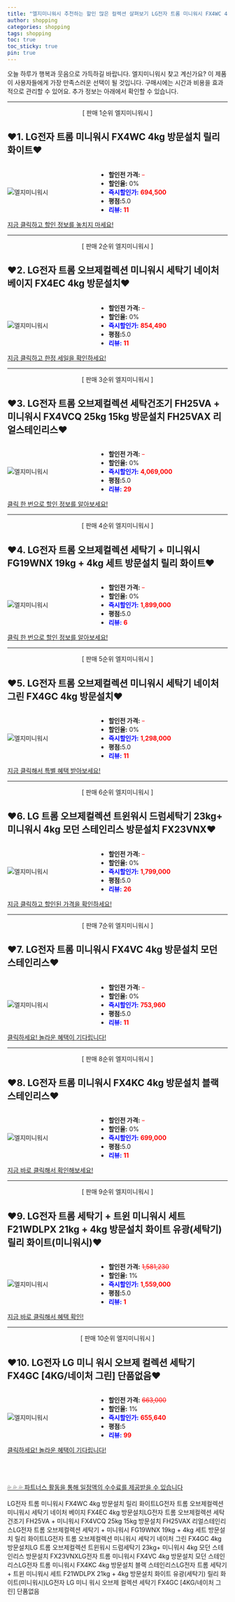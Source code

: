 ```yaml
---
title: "엘지미니워시 추천하는 할인 많은 컬렉션 살펴보기 LG전자 트롬 미니워시 FX4WC 4kg"
author: shopping
categories: shopping
tags: shopping
toc: true
toc_sticky: true
pin: true
---
```

오늘 하루가 행복과 웃음으로 가득하길 바랍니다. 엘지미니워시 찾고 계신가요? 이 제품이 사용자들에게 가장 만족스러운 선택이 될 것입니다. 구매시에는 시간과 비용을 효과적으로 관리할 수 있어요. 추가 정보는 아래에서 확인할 수 있습니다.

---
<p class="toplist" style="margin: 0 auto; display: block; width: fit-content;">[ 판매 1순위 엘지미니워시 ]</p>

<h2><strong>❤️1. LG전자 트롬 미니워시 FX4WC 4kg 방문설치 릴리 화이트❤️</strong></h2>

<div style="display: flex; align-items: center;">
    <div style="flex: 0.4;">
        <img src="https://thumbnail6.coupangcdn.com/thumbnails/remote/230x230ex/image/vendor_inventory/e049/89f1d20943f5074cb0497702c215d19c1e76e938da016617611c26366a8c.jpg" alt="엘지미니워시" style="max-width: 100%;">
    </div>
    <div style="flex: 0.6; margin-left: 10px;">
        <ul>
            <li><strong>할인전 가격:</strong> <del style="color: red;">-</del></li>
            <li><strong>할인율:</strong> 0%</li>
            <li><span style='color:blue'><strong>즉시할인가:</strong></span> <span style='color:red'><strong>694,500</strong></span></li>
            <li><strong>평점:</strong>5.0</li>
            <li><span style='color:blue'><strong>리뷰:</strong></span> <span style='color:red'><strong>11</strong></span></li>
        </ul>
    </div>
</div>
<div class="center">
    <a href="https://William4Davisa.github.io?lptag=AF9450613&subid=githubio&pageKey=7151402376&traceid=V0-153&itemId=17979936256&vendorItemId=87256088640" class="myButton">
        지금 클릭하고 할인 정보를 놓치지 마세요!
    </a>
</div>


---
<p class="toplist" style="margin: 0 auto; display: block; width: fit-content;">[ 판매 2순위 엘지미니워시 ]</p>

<h2><strong>❤️2. LG전자 트롬 오브제컬렉션 미니워시 세탁기 네이처 베이지 FX4EC 4kg 방문설치❤️</strong></h2>

<div style="display: flex; align-items: center;">
    <div style="flex: 0.4;">
        <img src="https://thumbnail6.coupangcdn.com/thumbnails/remote/230x230ex/image/vendor_inventory/cda0/25b311252ee548fcf494dcdf2a3b09334bc221c3901d825792056d34f076.jpg" alt="엘지미니워시" style="max-width: 100%;">
    </div>
    <div style="flex: 0.6; margin-left: 10px;">
        <ul>
            <li><strong>할인전 가격:</strong> <del style="color: red;">-</del></li>
            <li><strong>할인율:</strong> 0%</li>
            <li><span style='color:blue'><strong>즉시할인가:</strong></span> <span style='color:red'><strong>854,490</strong></span></li>
            <li><strong>평점:</strong>5.0</li>
            <li><span style='color:blue'><strong>리뷰:</strong></span> <span style='color:red'><strong>11</strong></span></li>
        </ul>
    </div>
</div>
<div class="center">
    <a href="https://William4Davisa.github.io?lptag=AF9450613&subid=githubio&pageKey=7151402376&traceid=V0-153&itemId=19737553302&vendorItemId=82890246033" class="myButton">
        지금 클릭하고 한정 세일을 확인하세요!
    </a>
</div>


---
<p class="toplist" style="margin: 0 auto; display: block; width: fit-content;">[ 판매 3순위 엘지미니워시 ]</p>

<h2><strong>❤️3. LG전자 트롬 오브제컬렉션 세탁건조기 FH25VA + 미니워시 FX4VCQ 25kg 15kg 방문설치 FH25VAX 리얼스테인리스❤️</strong></h2>

<div style="display: flex; align-items: center;">
    <div style="flex: 0.4;">
        <img src="https://thumbnail7.coupangcdn.com/thumbnails/remote/230x230ex/image/vendor_inventory/d589/f002cb55921bebf6048d4818a72342ace32eba4ebb8608e5657bc12e7779.jpg" alt="엘지미니워시" style="max-width: 100%;">
    </div>
    <div style="flex: 0.6; margin-left: 10px;">
        <ul>
            <li><strong>할인전 가격:</strong> <del style="color: red;">-</del></li>
            <li><strong>할인율:</strong> 0%</li>
            <li><span style='color:blue'><strong>즉시할인가:</strong></span> <span style='color:red'><strong>4,069,000</strong></span></li>
            <li><strong>평점:</strong>5.0</li>
            <li><span style='color:blue'><strong>리뷰:</strong></span> <span style='color:red'><strong>29</strong></span></li>
        </ul>
    </div>
</div>
<div class="center">
    <a href="https://William4Davisa.github.io?lptag=AF9450613&subid=githubio&pageKey=7951191171&traceid=V0-153&itemId=21946606258&vendorItemId=90045632146" class="myButton">
        클릭 한 번으로 할인 정보를 알아보세요!
    </a>
</div>


---
<p class="toplist" style="margin: 0 auto; display: block; width: fit-content;">[ 판매 4순위 엘지미니워시 ]</p>

<h2><strong>❤️4. LG전자 트롬 오브제컬렉션 세탁기 + 미니워시 FG19WNX 19kg + 4kg 세트 방문설치 릴리 화이트❤️</strong></h2>

<div style="display: flex; align-items: center;">
    <div style="flex: 0.4;">
        <img src="https://thumbnail7.coupangcdn.com/thumbnails/remote/230x230ex/image/vendor_inventory/d043/dda704f4a1c9149561eaf8d4d588dc7c2048408d7fa1e9fbc354b57fe25a.jpg" alt="엘지미니워시" style="max-width: 100%;">
    </div>
    <div style="flex: 0.6; margin-left: 10px;">
        <ul>
            <li><strong>할인전 가격:</strong> <del style="color: red;">-</del></li>
            <li><strong>할인율:</strong> 0%</li>
            <li><span style='color:blue'><strong>즉시할인가:</strong></span> <span style='color:red'><strong>1,899,000</strong></span></li>
            <li><strong>평점:</strong>5.0</li>
            <li><span style='color:blue'><strong>리뷰:</strong></span> <span style='color:red'><strong>6</strong></span></li>
        </ul>
    </div>
</div>
<div class="center">
    <a href="https://William4Davisa.github.io?lptag=AF9450613&subid=githubio&pageKey=7563447610&traceid=V0-153&itemId=19931246970&vendorItemId=88495768436" class="myButton">
        클릭 한 번으로 할인 정보를 알아보세요!
    </a>
</div>


---
<p class="toplist" style="margin: 0 auto; display: block; width: fit-content;">[ 판매 5순위 엘지미니워시 ]</p>

<h2><strong>❤️5. LG전자 트롬 오브제컬렉션 미니워시 세탁기 네이처 그린 FX4GC 4kg 방문설치❤️</strong></h2>

<div style="display: flex; align-items: center;">
    <div style="flex: 0.4;">
        <img src="https://thumbnail6.coupangcdn.com/thumbnails/remote/230x230ex/image/vendor_inventory/4949/68c522d1e165c1e9f929120ac3aeea37f3766db8d850209abe4fa229f7ed.jpg" alt="엘지미니워시" style="max-width: 100%;">
    </div>
    <div style="flex: 0.6; margin-left: 10px;">
        <ul>
            <li><strong>할인전 가격:</strong> <del style="color: red;">-</del></li>
            <li><strong>할인율:</strong> 0%</li>
            <li><span style='color:blue'><strong>즉시할인가:</strong></span> <span style='color:red'><strong>1,298,000</strong></span></li>
            <li><strong>평점:</strong>5.0</li>
            <li><span style='color:blue'><strong>리뷰:</strong></span> <span style='color:red'><strong>11</strong></span></li>
        </ul>
    </div>
</div>
<div class="center">
    <a href="https://William4Davisa.github.io?lptag=AF9450613&subid=githubio&pageKey=7151402376&traceid=V0-153&itemId=19737553225&vendorItemId=81620197744" class="myButton">
        지금 클릭해서 특별 혜택 받아보세요!
    </a>
</div>


---
<p class="toplist" style="margin: 0 auto; display: block; width: fit-content;">[ 판매 6순위 엘지미니워시 ]</p>

<h2><strong>❤️6. LG 트롬 오브제컬렉션 트윈워시 드럼세탁기 23kg+ 미니워시 4kg 모던 스테인리스 방문설치 FX23VNX❤️</strong></h2>

<div style="display: flex; align-items: center;">
    <div style="flex: 0.4;">
        <img src="https://thumbnail6.coupangcdn.com/thumbnails/remote/230x230ex/image/retail/images/2022/12/21/16/5/458df946-3252-4b74-ae4e-cdc1fac02714.png" alt="엘지미니워시" style="max-width: 100%;">
    </div>
    <div style="flex: 0.6; margin-left: 10px;">
        <ul>
            <li><strong>할인전 가격:</strong> <del style="color: red;">-</del></li>
            <li><strong>할인율:</strong> 0%</li>
            <li><span style='color:blue'><strong>즉시할인가:</strong></span> <span style='color:red'><strong>1,799,000</strong></span></li>
            <li><strong>평점:</strong>5.0</li>
            <li><span style='color:blue'><strong>리뷰:</strong></span> <span style='color:red'><strong>26</strong></span></li>
        </ul>
    </div>
</div>
<div class="center">
    <a href="https://William4Davisa.github.io?lptag=AF9450613&subid=githubio&pageKey=7012519436&traceid=V0-153&itemId=17238453412&vendorItemId=84410058299" class="myButton">
        지금 클릭하고 할인된 가격을 확인하세요!
    </a>
</div>


---
<p class="toplist" style="margin: 0 auto; display: block; width: fit-content;">[ 판매 7순위 엘지미니워시 ]</p>

<h2><strong>❤️7. LG전자 트롬 미니워시 FX4VC 4kg 방문설치 모던 스테인리스❤️</strong></h2>

<div style="display: flex; align-items: center;">
    <div style="flex: 0.4;">
        <img src="https://thumbnail9.coupangcdn.com/thumbnails/remote/230x230ex/image/vendor_inventory/7ed4/d835b73a2fd90679e550bae3a7d899561bc21c2779fb3e3db0d66e3e4e44.jpg" alt="엘지미니워시" style="max-width: 100%;">
    </div>
    <div style="flex: 0.6; margin-left: 10px;">
        <ul>
            <li><strong>할인전 가격:</strong> <del style="color: red;">-</del></li>
            <li><strong>할인율:</strong> 0%</li>
            <li><span style='color:blue'><strong>즉시할인가:</strong></span> <span style='color:red'><strong>753,960</strong></span></li>
            <li><strong>평점:</strong>5.0</li>
            <li><span style='color:blue'><strong>리뷰:</strong></span> <span style='color:red'><strong>11</strong></span></li>
        </ul>
    </div>
</div>
<div class="center">
    <a href="https://William4Davisa.github.io?lptag=AF9450613&subid=githubio&pageKey=7151402376&traceid=V0-153&itemId=17979937908&vendorItemId=82890244084" class="myButton">
        클릭하세요! 놀라운 혜택이 기다립니다!
    </a>
</div>


---
<p class="toplist" style="margin: 0 auto; display: block; width: fit-content;">[ 판매 8순위 엘지미니워시 ]</p>

<h2><strong>❤️8. LG전자 트롬 미니워시 FX4KC 4kg 방문설치 블랙 스테인리스❤️</strong></h2>

<div style="display: flex; align-items: center;">
    <div style="flex: 0.4;">
        <img src="https://thumbnail7.coupangcdn.com/thumbnails/remote/230x230ex/image/rs_quotation_api/uggzvkrv/15ab28a9c5f5411280658124ac410561.jpg" alt="엘지미니워시" style="max-width: 100%;">
    </div>
    <div style="flex: 0.6; margin-left: 10px;">
        <ul>
            <li><strong>할인전 가격:</strong> <del style="color: red;">-</del></li>
            <li><strong>할인율:</strong> 0%</li>
            <li><span style='color:blue'><strong>즉시할인가:</strong></span> <span style='color:red'><strong>699,000</strong></span></li>
            <li><strong>평점:</strong>5.0</li>
            <li><span style='color:blue'><strong>리뷰:</strong></span> <span style='color:red'><strong>11</strong></span></li>
        </ul>
    </div>
</div>
<div class="center">
    <a href="https://William4Davisa.github.io?lptag=AF9450613&subid=githubio&pageKey=7151402376&traceid=V0-153&itemId=17979949446&vendorItemId=85136814540" class="myButton">
        지금 바로 클릭해서 확인해보세요!
    </a>
</div>


---
<p class="toplist" style="margin: 0 auto; display: block; width: fit-content;">[ 판매 9순위 엘지미니워시 ]</p>

<h2><strong>❤️9. LG전자 트롬 세탁기 + 트윈 미니워시 세트 F21WDLPX 21kg + 4kg 방문설치 화이트 유광(세탁기)  릴리 화이트(미니워시)❤️</strong></h2>

<div style="display: flex; align-items: center;">
    <div style="flex: 0.4;">
        <img src="https://thumbnail7.coupangcdn.com/thumbnails/remote/230x230ex/image/retail/images/2024/03/26/17/2/ef40124f-d257-476a-91e8-5bf7ab1979ef.jpg" alt="엘지미니워시" style="max-width: 100%;">
    </div>
    <div style="flex: 0.6; margin-left: 10px;">
        <ul>
            <li><strong>할인전 가격:</strong> <del style="color: red;">1,581,230</del></li>
            <li><strong>할인율:</strong> 1%</li>
            <li><span style='color:blue'><strong>즉시할인가:</strong></span> <span style='color:red'><strong>1,559,000</strong></span></li>
            <li><strong>평점:</strong>5.0</li>
            <li><span style='color:blue'><strong>리뷰:</strong></span> <span style='color:red'><strong>1</strong></span></li>
        </ul>
    </div>
</div>
<div class="center">
    <a href="https://William4Davisa.github.io?lptag=AF9450613&subid=githubio&pageKey=7987346233&traceid=V0-153&itemId=22189529406&vendorItemId=89235751059" class="myButton">
        지금 바로 클릭해서 혜택 확인!
    </a>
</div>


---
<p class="toplist" style="margin: 0 auto; display: block; width: fit-content;">[ 판매 10순위 엘지미니워시 ]</p>

<h2><strong>❤️10. LG전자 LG 미니 워시 오브제 컬렉션 세탁기 FX4GC [4KG/네이처 그린] 단품없음❤️</strong></h2>

<div style="display: flex; align-items: center;">
    <div style="flex: 0.4;">
        <img src="https://thumbnail10.coupangcdn.com/thumbnails/remote/230x230ex/image/vendor_inventory/f1fc/f37734a96c6b29308c6c7dfa005a4b7e9de0a9811941f6d3710d987beacb.jpg" alt="엘지미니워시" style="max-width: 100%;">
    </div>
    <div style="flex: 0.6; margin-left: 10px;">
        <ul>
            <li><strong>할인전 가격:</strong> <del style="color: red;">663,000</del></li>
            <li><strong>할인율:</strong> 1%</li>
            <li><span style='color:blue'><strong>즉시할인가:</strong></span> <span style='color:red'><strong>655,640</strong></span></li>
            <li><strong>평점:</strong>5</li>
            <li><span style='color:blue'><strong>리뷰:</strong></span> <span style='color:red'><strong>99</strong></span></li>
        </ul>
    </div>
</div>
<div class="center">
    <a href="https://William4Davisa.github.io?lptag=AF9450613&subid=githubio&pageKey=8104153655&traceid=V0-153&itemId=22933277378&vendorItemId=89967630380" class="myButton">
        클릭하세요! 놀라운 혜택이 기다립니다!
    </a>
</div>

<br><br><br>[💦 💦 💦 파트너스 활동을 통해 일정액의 수수료를 제공받을 수 있습니다](https://link.coupang.com/a/bcpT2c)<br><br>LG전자 트롬 미니워시 FX4WC 4kg 방문설치 릴리 화이트LG전자 트롬 오브제컬렉션 미니워시 세탁기 네이처 베이지 FX4EC 4kg 방문설치LG전자 트롬 오브제컬렉션 세탁건조기 FH25VA + 미니워시 FX4VCQ 25kg 15kg 방문설치 FH25VAX 리얼스테인리스LG전자 트롬 오브제컬렉션 세탁기 + 미니워시 FG19WNX 19kg + 4kg 세트 방문설치 릴리 화이트LG전자 트롬 오브제컬렉션 미니워시 세탁기 네이처 그린 FX4GC 4kg 방문설치LG 트롬 오브제컬렉션 트윈워시 드럼세탁기 23kg+ 미니워시 4kg 모던 스테인리스 방문설치 FX23VNXLG전자 트롬 미니워시 FX4VC 4kg 방문설치 모던 스테인리스LG전자 트롬 미니워시 FX4KC 4kg 방문설치 블랙 스테인리스LG전자 트롬 세탁기 + 트윈 미니워시 세트 F21WDLPX 21kg + 4kg 방문설치 화이트 유광(세탁기)  릴리 화이트(미니워시)LG전자 LG 미니 워시 오브제 컬렉션 세탁기 FX4GC [4KG/네이처 그린] 단품없음